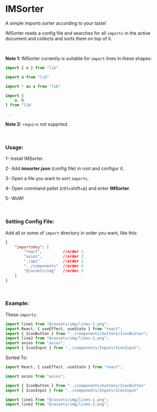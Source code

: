 
# IMSorter
A simple imports sorter according to your taste!

IMSorter reads a config file and searches for all ```imports``` in the active document and collects and sorts them on top of it.

<br/>

**Note 1:** IMSorter currently is suitable for ```import``` lines in these shapes: 

```javascript
import { a } from "lib"

import a from "lib"

import * as a from "lib"

import {
    a, b
} from "lib"

...
```

**Note 2:** ```require``` not supprted.

<br/>

### **Usage**: 

1- Install IMSorter.

2- Add **imsorter.json** (config file) in root and configur it.

3- Open a file you want to sort ```imports```,

4- Open command pallet (ctrl+shift+p) and enter **IMSorter**.

5- WoW!

<br/>

### **Setting Config File:**

Add all or some of ```import``` directory in order you want, like this: 

```json
{
    "importsKey": [
        "react",         //order 1
        "axios",         //order 2
        "./api"          //order 3
        "../components"  //order 4
        "@/assets/img"   //order 5
    ]
}
```
<br/>

### **Example:**

These ```imports```:
```js
import line1 from "@/assets/img/lines-1.png";
import React, { useEffect, useState } from "react";
import { IconButton } from "../components/buttons/IconButton";
import line2 from "@/assets/img/lines-2.png";
import axios from "axios";
import { IconInput } from "../components/Inputs/IconInput";
```

Sorted To:
```js
import React, { useEffect, useState } from "react";

import axios from "axios";

import { IconButton } from "../components/buttons/IconButton"
import { IconInput } from "../components/Inputs/IconInput"

import line1 from "@/assets/img/lines-1.png";
import line2 from "@/assets/img/lines-2.png";
```
